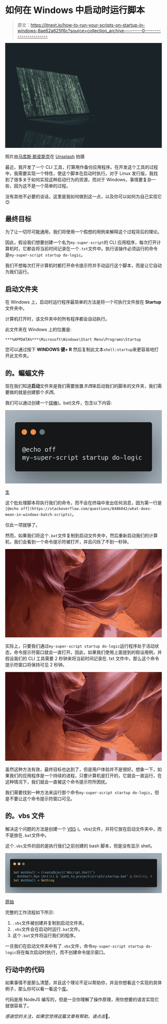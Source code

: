 # 如何在 Windows 中启动时运行脚本

> 原文：<https://itnext.io/how-to-run-your-scripts-on-startup-in-windows-8ae62a625f6c?source=collection_archive---------0----------------------->

![](img/8e9973bede3976d6176ad82132d22a23.png)

照片由[马库斯·斯皮斯克](https://unsplash.com/@markusspiske?utm_source=medium&utm_medium=referral)在 [Unsplash](https://unsplash.com/?utm_source=medium&utm_medium=referral) 拍摄

最近，我开发了一个 CLI 工具，打算用作备份应用程序。在开发这个工具的过程中，我需要实现一个特性，使这个脚本在启动时执行。对于 Linux 发行版，我找到了很多关于如何实现这种启动行为的资源，而对于 Windows，事情要复杂一些，因为这不是一个简单的过程。

没有其他不必要的谈话，这里是我如何做到这一点，以及你可以如何为自己实现它😊

## 最终目标

为了让一切尽可能通用，我们将使用一个假想的用例来解释这个过程背后的理论。

因此，假设我们想要创建一个名为`my-super-script`的 CLI 应用程序，每次打开计算机时，它都会将当前时间记录在一个`.txt`文件中。执行该操作必须运行的命令是`my-super-script startup do-logic`。

我们不想每次打开计算机时都打开命令提示符并手动运行这个脚本，而是让它自动为我们运行。

## 启动文件夹

在 Windows 上，启动时运行程序最简单的方法是将一个可执行文件放在 **Startup** 文件夹中。

计算机打开时，该文件夹中的所有程序都会自动执行。

此文件夹在 Windows 上的位置是:

```
***%APPDATA%***\Microsoft\Windows\Start Menu\Programs\Startup
```

您可以通过按下 **WINDOWS 键+ R** 然后复制此文本`shell:startup`来更容易地打开此文件夹。

## 的。蝙蝠文件

现在我们知道**启动**文件夹是我们需要放置*东西*来启动我们的脚本的文件夹，我们需要做的就是创建那个*东西*。

我们可以通过创建一个[球棒](https://en.wikipedia.org/wiki/Batch_file)(。bat)文件，包含以下内容:

![](img/3f409c29e45c125a18f72ec0b729a5e2.png)

[生](https://carbon.now.sh/?bg=rgba%28171%2C+184%2C+195%2C+1%29&t=seti&wt=none&l=application%2Fx-sh&ds=true&dsyoff=20px&dsblur=68px&wc=true&wa=true&pv=27px&ph=22px&ln=false&fl=1&fm=Hack&fs=14px&lh=133%25&si=false&es=2x&wm=false&code=%2540echo%2520off%250Amy-super-script%2520startup%2520do-logic)

这个批处理脚本将执行我们的命令，而不会在终端中发出任何消息，因为第一行是`[@echo off](https://stackoverflow.com/questions/8486042/what-does-mean-in-windows-batch-scripts)`。

仅此一项就够了。

然而，如果我们将这个`.bat`文件复制到启动文件夹中，然后重新启动我们的计算机，我们会看到一个命令提示符被打开，并且闪烁了不到一秒钟。

![](img/1f40300ce4e519649188f359a47deebd.png)

实际上，只要我们通过`my-super-script startup do-logic`运行程序处于活动状态，命令提示符窗口就会一直打开。因此，如果我们使用上面提到的假设用例，并假设我们的 CLI 工具需要 2 秒钟来将当前时间记录在. txt 文件中，那么这个命令提示符窗口将保持可见 2 秒钟。

![](img/0e3dc4a8c5420e71649a10dff1e300fc.png)

虽然这种方法有效，最终目标也达到了，但是用户体验并不是很好。想象一下，如果我们的应用程序是一个持续的进程，只要计算机是打开的，它就会一直运行，在这种情况下，我们就会一直被这个命令提示符所困扰。

我们需要找到一种方法来运行那个命令`my-super-script startup do-logic`，但是不要让这个命令提示符窗口可见。

## 的。vbs 文件

解决这个问题的方法是创建一个 [VBS](https://fileinfo.com/extension/vbs) (。vbs)文件，并将它放在启动文件夹中，而不是放在`.bat`文件中。

这个`.vbs`文件的目的是执行我们之前创建的 bash 脚本，但是没有显示 shell。

![](img/46c6c4d32c01a7f8bd6a74d56eb9be01.png)

[原始](https://carbon.now.sh/?bg=rgba%28171%2C+184%2C+195%2C+1%29&t=seti&wt=none&l=vb&ds=true&dsyoff=20px&dsblur=68px&wc=true&wa=true&pv=27px&ph=22px&ln=false&fl=1&fm=Hack&fs=14px&lh=133%25&si=false&es=2x&wm=false&code=Set%2520WshShell%2520%253D%2520CreateObject%28%2522WScript.Shell%2522%29%2520%250A%2520%2520WshShell.Run%2520chr%2834%29%2520%2526%2520%2522path_to_project%255Cscripts%255Cstartup.bat%2522%2520%2526%2520Chr%2834%29%252C%25200%250ASet%2520WshShell%2520%253D%2520Nothing)

完整的工作流程如下所示:

1.  `.vbs`文件被创建并复制到启动文件夹。
2.  `.vbs`文件会在启动时运行`.bat`文件。
3.  这个`.bat`文件将运行我们的程序。

一旦我们在启动文件夹中有了`.vbs`文件，命令`my-super-script startup do-logic`将在每次启动时执行，而不创建命令提示窗口。

## 行动中的代码

如果事情不是那么清楚，并且这个理论不足以帮助你，并且你想看这个实现的具体例子，那么你可以看一看这个[库](https://github.com/CloudTenant/CloudTenant-CLI/tree/master/src/modules/startup)。

代码是用 NodeJS 编写的，但是一旦你理解了操作原理，用你想要的语言实现它就很容易了。

*感谢您的关注，如果您觉得这篇文章有帮助，请点击*👏*。*